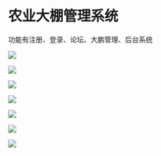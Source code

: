# 农业大棚管理系统

功能有注册、登录、论坛、大鹏管理、后台系统



![](https://cdn.jsdelivr.net/gh/wbzyo/ziproject@main/sign.png)

![](https://cdn.jsdelivr.net/gh/wbzyo/ziproject@main/login.png)

![](https://cdn.jsdelivr.net/gh/wbzyo/ziproject@main/talk.png)

![](https://cdn.jsdelivr.net/gh/wbzyo/ziproject@main/env.png)

![](https://cdn.jsdelivr.net/gh/wbzyo/ziproject@main/index.png)

![](https://cdn.jsdelivr.net/gh/wbzyo/ziproject@main/text.png)

![](https://cdn.jsdelivr.net/gh/wbzyo/ziproject@main/line.png)

